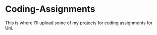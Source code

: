 # Coding-Assignments
This is where I'll upload some of my projects for coding assignments for Uni. 

